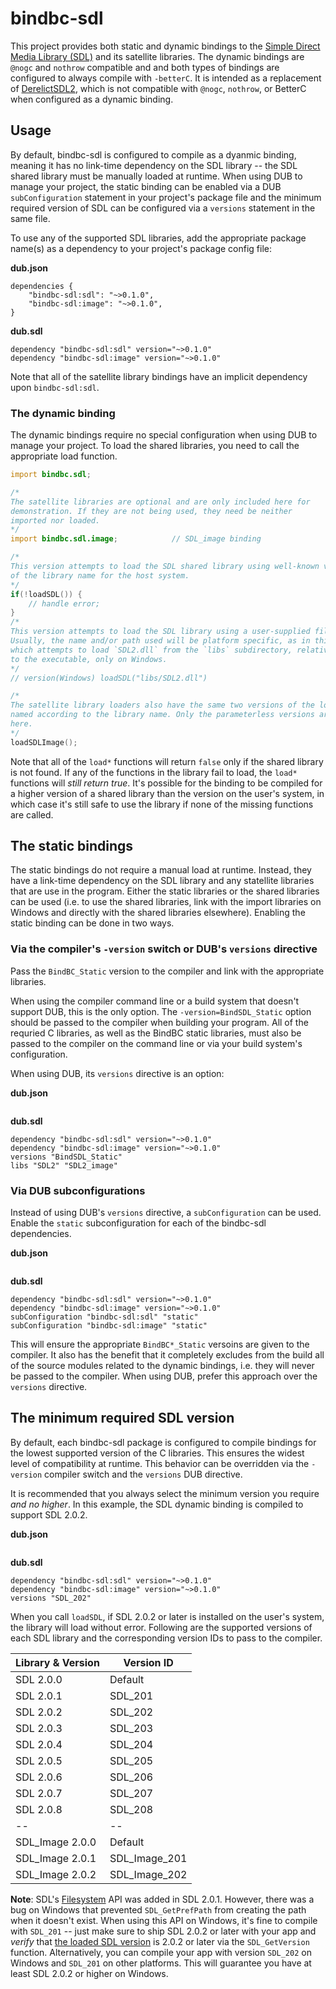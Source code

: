 # bindbc-sdl
This project provides both static and dynamic bindings to the [Simple Direct Media Library (SDL)](https://libsdl.org/) and its satellite libraries. The dynamic bindings are `@nogc` and `nothrow` compatible and and both types of bindings are configured to always compile with `-betterC`. It is intended as a replacement of [DerelictSDL2](), which is not compatible with `@nogc`,  `nothrow`, or BetterC when configured as a dynamic binding.

## Usage
By default, bindbc-sdl is configured to compile as a dyanmic binding, meaning it has no link-time dependency on the SDL library -- the SDL shared library must be manually loaded at runtime. When using DUB to manage your project, the static binding can be enabled via a DUB `subConfiguration` statement in your project's package file and the minimum required version of SDL can be configured via a `versions` statement in the same file. 

To use any of the supported SDL libraries, add the appropriate package name(s) as a dependency to your project's package config file:

__dub.json__
```
dependencies {
    "bindbc-sdl:sdl": "~>0.1.0",
    "bindbc-sdl:image": "~>0.1.0",
}
```

__dub.sdl__
```
dependency "bindbc-sdl:sdl" version="~>0.1.0"
dependency "bindbc-sdl:image" version="~>0.1.0"
```

Note that all of the satellite library bindings have an implicit dependency upon `bindbc-sdl:sdl`.

### The dynamic binding
The dynamic bindings require no special configuration when using DUB to manage your project. To load the shared libraries, you need to call the appropriate load function.

```d
import bindbc.sdl;

/*
The satellite libraries are optional and are only included here for
demonstration. If they are not being used, they need be neither 
imported nor loaded.
*/
import bindbc.sdl.image;            // SDL_image binding

/*
This version attempts to load the SDL shared library using well-known variations
of the library name for the host system.
*/
if(!loadSDL()) {
    // handle error;
}
/*
This version attempts to load the SDL library using a user-supplied file name. 
Usually, the name and/or path used will be platform specific, as in this example
which attempts to load `SDL2.dll` from the `libs` subdirectory, relative
to the executable, only on Windows.
*/
// version(Windows) loadSDL("libs/SDL2.dll")

/*
The satellite library loaders also have the same two versions of the load functions,
named according to the library name. Only the parameterless versions are shown
here.
*/
loadSDLImage();
```

Note that all of the `load*` functions will return `false` only if the shared library is not found. If any of the functions in the library fail to load, the `load*` functions will _still return true_. It's possible for the binding to be compiled for a higher version of a shared library than the version on the user's system, in which case it's still safe to use the library if none of the missing functions are called.

## The static bindings
The static bindings do not require a manual load at runtime. Instead, they have a link-time dependency on the SDL library and any statellite libraries that are use in the program. Either the static libraries or the shared libraries can be used (i.e. to use the shared libraries, link with the import libraries on Windows and directly with the shared libraries elsewhere). Enabling the static binding can be done in two ways.

### Via the compiler's `-version` switch or DUB's `versions` directive
Pass the `BindBC_Static` version to the compiler and link with the appropriate libraries. 

When using the compiler command line or a build system that doesn't support DUB, this is the only option. The `-version=BindSDL_Static` option should be passed to the compiler when building your program. All of the requried C libraries, as well as the BindBC static libraries, must also be passed to the compiler on the command line or via your build system's configuration. 

When using DUB, its `versions` directive is an option:

__dub.json__
```

```

__dub.sdl__
```
dependency "bindbc-sdl:sdl" version="~>0.1.0"
dependency "bindbc-sdl:image" version="~>0.1.0"
versions "BindSDL_Static"
libs "SDL2" "SDL2_image"
```

### Via DUB subconfigurations
Instead of using DUB's `versions` directive, a `subConfiguration` can be used. Enable the `static` subconfiguration for each of the bindbc-sdl dependencies.

__dub.json__
```

```

__dub.sdl__
```
dependency "bindbc-sdl:sdl" version="~>0.1.0"
dependency "bindbc-sdl:image" version="~>0.1.0"
subConfiguration "bindbc-sdl:sdl" "static"
subConfiguration "bindbc-sdl:image" "static"
```

This will ensure the appropriate `BindBC*_Static` versoins are given to the compiler. It also has the benefit that it completely excludes from the build all of the source modules related to the dynamic bindings, i.e. they will never be passed to the compiler. When using DUB, prefer this approach over the `versions` directive.

## The minimum required SDL version
By default, each bindbc-sdl package is configured to compile bindings for the lowest supported version of the C libraries. This ensures the widest level of compatibility at runtime. This behavior can be overridden via the `-version` compiler switch and the `versions` DUB directive. 

It is recommended that you always select the minimum version you require _and no higher_. In this example, the SDL dynamic binding is compiled to support SDL 2.0.2.

__dub.json__
```

```

__dub.sdl__
```
dependency "bindbc-sdl:sdl" version="~>0.1.0"
dependency "bindbc-sdl:image" version="~>0.1.0"
versions "SDL_202"
```

When you call `loadSDL`, if SDL 2.0.2 or later is installed on the user's system, the library will load without error. Following are the supported versions of each SDL library and the corresponding version IDs to pass to the compiler.

|  Library & Version | Version ID       |
|--------------------|------------------|
|SDL 2.0.0           | Default          |
|SDL 2.0.1           | SDL_201          |
|SDL 2.0.2           | SDL_202          |
|SDL 2.0.3           | SDL_203          |
|SDL 2.0.4           | SDL_204          |
|SDL 2.0.5           | SDL_205          |
|SDL 2.0.6           | SDL_206          |
|SDL 2.0.7           | SDL_207          |
|SDL 2.0.8           | SDL_208          |
|--                  | --               |
|SDL_Image 2.0.0     | Default          |
|SDL_Image 2.0.1     | SDL_Image_201    |
|SDL_Image 2.0.2     | SDL_Image_202    |

__Note__: SDL's [Filesystem](https://wiki.libsdl.org/CategoryFilesystem) API was added in SDL 2.0.1. However, there was a bug on Windows that prevented `SDL_GetPrefPath` from creating the path when it doesn't exist. When using this API on Windows, it's fine to compile with `SDL_201` -- just make sure to ship SDL 2.0.2 or later with your app and _verify_ that [the loaded SDL version](https://wiki.libsdl.org/CategoryVersion) is 2.0.2 or later via the `SDL_GetVersion` function. Alternatively, you can compile your app with version `SDL_202` on Windows and `SDL_201` on other platforms. This will guarantee you have at least SDL 2.0.2 or higher on Windows.